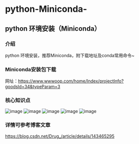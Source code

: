 # python-Miniconda-
## python 环境安装（Miniconda）
### 介绍
python 环境安装，推荐Miniconda，附下载地址及conda常用命令~

### Miniconda安装包下载

网址：https://www.wwwoop.com/home/Index/projectInfo?goodsId=34&typeParam=3

### 核心知识点
![image](https://github.com/user-attachments/assets/5d2c7e84-3b9a-4cdd-9f8c-61ebc26c407d)
![image](https://github.com/user-attachments/assets/e3ac2e44-3479-448a-8cdb-7e9b72d6fa32)
![image](https://github.com/user-attachments/assets/93054269-0cad-44e8-a136-c25e608aefca)
![image](https://github.com/user-attachments/assets/a9f8dcae-11bb-45f8-8672-628bd2738450)
![image](https://github.com/user-attachments/assets/187478e0-6479-479c-89d9-817410d3c716)

### 详情可参考博客文章
https://blog.csdn.net/Drug_/article/details/143465295
